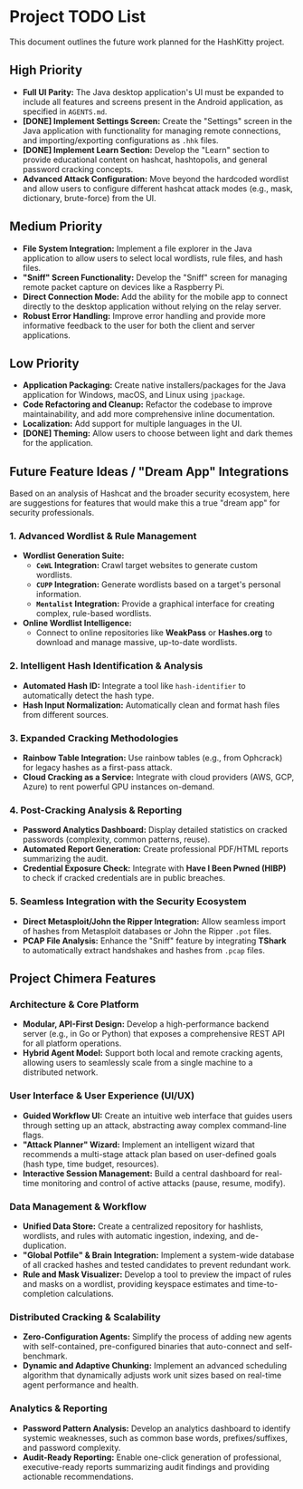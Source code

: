 # Project TODO List

This document outlines the future work planned for the HashKitty project.

## High Priority
- **Full UI Parity:** The Java desktop application's UI must be expanded to include all features and screens present in the Android application, as specified in `AGENTS.md`.
- **[DONE] Implement Settings Screen:** Create the "Settings" screen in the Java application with functionality for managing remote connections, and importing/exporting configurations as `.hhk` files.
- **[DONE] Implement Learn Section:** Develop the "Learn" section to provide educational content on hashcat, hashtopolis, and general password cracking concepts.
- **Advanced Attack Configuration:** Move beyond the hardcoded wordlist and allow users to configure different hashcat attack modes (e.g., mask, dictionary, brute-force) from the UI.

## Medium Priority
- **File System Integration:** Implement a file explorer in the Java application to allow users to select local wordlists, rule files, and hash files.
- **"Sniff" Screen Functionality:** Develop the "Sniff" screen for managing remote packet capture on devices like a Raspberry Pi.
- **Direct Connection Mode:** Add the ability for the mobile app to connect directly to the desktop application without relying on the relay server.
- **Robust Error Handling:** Improve error handling and provide more informative feedback to the user for both the client and server applications.

## Low Priority
- **Application Packaging:** Create native installers/packages for the Java application for Windows, macOS, and Linux using `jpackage`.
- **Code Refactoring and Cleanup:** Refactor the codebase to improve maintainability, and add more comprehensive inline documentation.
- **Localization:** Add support for multiple languages in the UI.
- **[DONE] Theming:** Allow users to choose between light and dark themes for the application.

## Future Feature Ideas / "Dream App" Integrations

Based on an analysis of Hashcat and the broader security ecosystem, here are suggestions for features that would make this a true "dream app" for security professionals.

### 1. Advanced Wordlist & Rule Management
- **Wordlist Generation Suite:**
  - **`CeWL` Integration:** Crawl target websites to generate custom wordlists.
  - **`CUPP` Integration:** Generate wordlists based on a target's personal information.
  - **`Mentalist` Integration:** Provide a graphical interface for creating complex, rule-based wordlists.
- **Online Wordlist Intelligence:**
  - Connect to online repositories like **WeakPass** or **Hashes.org** to download and manage massive, up-to-date wordlists.

### 2. Intelligent Hash Identification & Analysis
- **Automated Hash ID:** Integrate a tool like `hash-identifier` to automatically detect the hash type.
- **Hash Input Normalization:** Automatically clean and format hash files from different sources.

### 3. Expanded Cracking Methodologies
- **Rainbow Table Integration:** Use rainbow tables (e.g., from Ophcrack) for legacy hashes as a first-pass attack.
- **Cloud Cracking as a Service:** Integrate with cloud providers (AWS, GCP, Azure) to rent powerful GPU instances on-demand.

### 4. Post-Cracking Analysis & Reporting
- **Password Analytics Dashboard:** Display detailed statistics on cracked passwords (complexity, common patterns, reuse).
- **Automated Report Generation:** Create professional PDF/HTML reports summarizing the audit.
- **Credential Exposure Check:** Integrate with **Have I Been Pwned (HIBP)** to check if cracked credentials are in public breaches.

### 5. Seamless Integration with the Security Ecosystem
- **Direct Metasploit/John the Ripper Integration:** Allow seamless import of hashes from Metasploit databases or John the Ripper `.pot` files.
- **PCAP File Analysis:** Enhance the "Sniff" feature by integrating **TShark** to automatically extract handshakes and hashes from `.pcap` files.

## Project Chimera Features

### Architecture & Core Platform
- **Modular, API-First Design:** Develop a high-performance backend server (e.g., in Go or Python) that exposes a comprehensive REST API for all platform operations.
- **Hybrid Agent Model:** Support both local and remote cracking agents, allowing users to seamlessly scale from a single machine to a distributed network.

### User Interface & User Experience (UI/UX)
- **Guided Workflow UI:** Create an intuitive web interface that guides users through setting up an attack, abstracting away complex command-line flags.
- **"Attack Planner" Wizard:** Implement an intelligent wizard that recommends a multi-stage attack plan based on user-defined goals (hash type, time budget, resources).
- **Interactive Session Management:** Build a central dashboard for real-time monitoring and control of active attacks (pause, resume, modify).

### Data Management & Workflow
- **Unified Data Store:** Create a centralized repository for hashlists, wordlists, and rules with automatic ingestion, indexing, and de-duplication.
- **"Global Potfile" & Brain Integration:** Implement a system-wide database of all cracked hashes and tested candidates to prevent redundant work.
- **Rule and Mask Visualizer:** Develop a tool to preview the impact of rules and masks on a wordlist, providing keyspace estimates and time-to-completion calculations.

### Distributed Cracking & Scalability
- **Zero-Configuration Agents:** Simplify the process of adding new agents with self-contained, pre-configured binaries that auto-connect and self-benchmark.
- **Dynamic and Adaptive Chunking:** Implement an advanced scheduling algorithm that dynamically adjusts work unit sizes based on real-time agent performance and health.

### Analytics & Reporting
- **Password Pattern Analysis:** Develop an analytics dashboard to identify systemic weaknesses, such as common base words, prefixes/suffixes, and password complexity.
- **Audit-Ready Reporting:** Enable one-click generation of professional, executive-ready reports summarizing audit findings and providing actionable recommendations.

